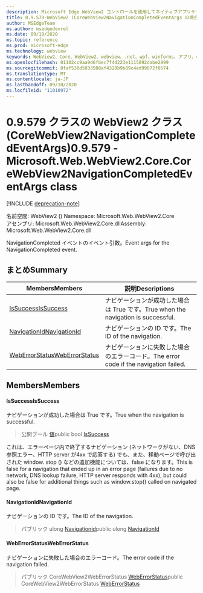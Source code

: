 ```yaml
---
description: Microsoft Edge WebView2 コントロールを使用してネイティブアプリケーションに web 技術 (HTML、CSS、JavaScript) を埋め込む
title: 0.9.579-WebView2 (CoreWebView2NavigationCompletedEventArgs の場合)
author: MSEdgeTeam
ms.author: msedgedevrel
ms.date: 09/10/2020
ms.topic: reference
ms.prod: microsoft-edge
ms.technology: webview
keywords: WebView2、Core、WebView2、webview、.net、wpf、winforms、アプリ、edge、CoreWebView2、CoreWebView2Controller、browser control、edge html、Microsoft の WebView2。 CoreWebView2NavigationCompletedEventArgs。
ms.openlocfilehash: 01102cc9aa9d6fbec7f4d223e1115892dabe2899
ms.sourcegitcommit: 0faf538d5033508af4320b9b89c4ed99872f0574
ms.translationtype: MT
ms.contentlocale: ja-JP
ms.lasthandoff: 09/10/2020
ms.locfileid: "11010972"
---
```

# <span data-ttu-id="452ad-104">0.9.579 クラスの WebView2 クラス (CoreWebView2NavigationCompletedEventArgs)</span><span class="sxs-lookup"><span data-stu-id="452ad-104">0.9.579 - Microsoft.Web.WebView2.Core.CoreWebView2NavigationCompletedEventArgs class</span></span> 

[!INCLUDE [deprecation-note](../../includes/deprecation-note.md)]

<span data-ttu-id="452ad-105">名前空間: WebView2 () </span><span class="sxs-lookup"><span data-stu-id="452ad-105">Namespace: Microsoft.Web.WebView2.Core</span></span>\
<span data-ttu-id="452ad-106">アセンブリ: Microsoft.Web.WebView2.Core.dll</span><span class="sxs-lookup"><span data-stu-id="452ad-106">Assembly: Microsoft.Web.WebView2.Core.dll</span></span>

<span data-ttu-id="452ad-107">NavigationCompleted イベントのイベント引数。</span><span class="sxs-lookup"><span data-stu-id="452ad-107">Event args for the NavigationCompleted event.</span></span>

## <span data-ttu-id="452ad-108">まとめ</span><span class="sxs-lookup"><span data-stu-id="452ad-108">Summary</span></span>

 <span data-ttu-id="452ad-109">Members</span><span class="sxs-lookup"><span data-stu-id="452ad-109">Members</span></span>                        | <span data-ttu-id="452ad-110">説明</span><span class="sxs-lookup"><span data-stu-id="452ad-110">Descriptions</span></span>
--------------------------------|---------------------------------------------
[<span data-ttu-id="452ad-111">IsSuccess</span><span class="sxs-lookup"><span data-stu-id="452ad-111">IsSuccess</span></span>](#issuccess) | <span data-ttu-id="452ad-112">ナビゲーションが成功した場合は True です。</span><span class="sxs-lookup"><span data-stu-id="452ad-112">True when the navigation is successful.</span></span>
[<span data-ttu-id="452ad-113">NavigationId</span><span class="sxs-lookup"><span data-stu-id="452ad-113">NavigationId</span></span>](#navigationid) | <span data-ttu-id="452ad-114">ナビゲーションの ID です。</span><span class="sxs-lookup"><span data-stu-id="452ad-114">The ID of the navigation.</span></span>
[<span data-ttu-id="452ad-115">WebErrorStatus</span><span class="sxs-lookup"><span data-stu-id="452ad-115">WebErrorStatus</span></span>](#weberrorstatus) | <span data-ttu-id="452ad-116">ナビゲーションに失敗した場合のエラーコード。</span><span class="sxs-lookup"><span data-stu-id="452ad-116">The error code if the navigation failed.</span></span>

## <span data-ttu-id="452ad-117">Members</span><span class="sxs-lookup"><span data-stu-id="452ad-117">Members</span></span>

#### <span data-ttu-id="452ad-118">IsSuccess</span><span class="sxs-lookup"><span data-stu-id="452ad-118">IsSuccess</span></span> 

<span data-ttu-id="452ad-119">ナビゲーションが成功した場合は True です。</span><span class="sxs-lookup"><span data-stu-id="452ad-119">True when the navigation is successful.</span></span>

> <span data-ttu-id="452ad-120">公開ブール [値](#issuccess)</span><span class="sxs-lookup"><span data-stu-id="452ad-120">public bool [IsSuccess](#issuccess)</span></span>

<span data-ttu-id="452ad-121">これは、エラーページ内で終了するナビゲーション (ネットワークがない、DNS 参照エラー、HTTP server が4xx で応答する) でも、また、移動ページで呼び出された window. stop () などの追加機能については、false になります。</span><span class="sxs-lookup"><span data-stu-id="452ad-121">This is false for a navigation that ended up in an error page (failures due to no network, DNS lookup failure, HTTP server responds with 4xx), but could also be false for additional things such as window.stop() called on navigated page.</span></span>

#### <span data-ttu-id="452ad-122">NavigationId</span><span class="sxs-lookup"><span data-stu-id="452ad-122">NavigationId</span></span> 

<span data-ttu-id="452ad-123">ナビゲーションの ID です。</span><span class="sxs-lookup"><span data-stu-id="452ad-123">The ID of the navigation.</span></span>

> <span data-ttu-id="452ad-124">パブリック ulong [Navigationid](#navigationid)</span><span class="sxs-lookup"><span data-stu-id="452ad-124">public ulong [NavigationId](#navigationid)</span></span>

#### <span data-ttu-id="452ad-125">WebErrorStatus</span><span class="sxs-lookup"><span data-stu-id="452ad-125">WebErrorStatus</span></span> 

<span data-ttu-id="452ad-126">ナビゲーションに失敗した場合のエラーコード。</span><span class="sxs-lookup"><span data-stu-id="452ad-126">The error code if the navigation failed.</span></span>

> <span data-ttu-id="452ad-127">パブリック CoreWebView2WebErrorStatus [WebErrorStatus](#weberrorstatus)</span><span class="sxs-lookup"><span data-stu-id="452ad-127">public CoreWebView2WebErrorStatus [WebErrorStatus](#weberrorstatus)</span></span>

